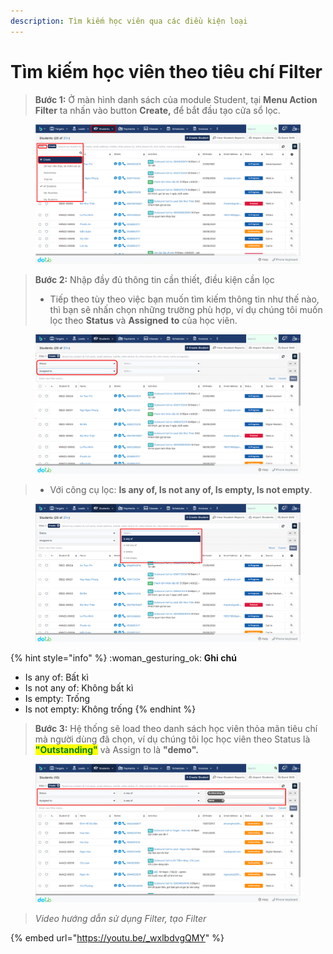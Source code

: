 ```yaml
---
description: Tìm kiếm học viên qua các điều kiện loại
---
```


# Tìm kiếm học viên theo tiêu chí Filter

> **Bước 1:** Ở màn hình danh sách của module Student, tại **Menu Action Filter** ta nhấn vào button **Create,** để bắt đầu tạo cửa sổ lọc.

<figure><img src="../../../.gitbook/assets/image (73).png" alt=""><figcaption></figcaption></figure>

> **Bước 2:** Nhập đầy đủ thông tin cần thiết, điều kiện cần lọc
>
> * Tiếp theo tùy theo việc bạn muốn tìm kiếm thông tin như thế nào, thì bạn sẽ nhấn chọn những trường phù hợp, ví dụ chúng tôi muốn lọc theo **Status** và **Assigned** **to** của học viên.&#x20;

<figure><img src="../../../.gitbook/assets/image (62) (2).png" alt=""><figcaption></figcaption></figure>

> * Với công cụ lọc: **Is any of, Is not any of, Is empty, Is not empty**.

<figure><img src="../../../.gitbook/assets/image (54) (2).png" alt=""><figcaption></figcaption></figure>

{% hint style="info" %}
:woman\_gesturing\_ok: **Ghi chú**&#x20;

* Is any of: Bất kì
* Is not any of: Không bất kì
* Is empty: Trống
* Is not empty: Không trống
{% endhint %}

> **Bước 3:** Hệ thống sẽ load theo danh sách học viên thỏa mãn tiêu chí mà người dùng đã chọn, ví dụ chúng tôi lọc học viên theo Status là <mark style="color:green;">**"Outstanding"**</mark> <mark style="color:green;"></mark><mark style="color:green;"></mark> và Assign to là **"demo".**

<figure><img src="../../../.gitbook/assets/image (74).png" alt=""><figcaption></figcaption></figure>

> _Video hướng dẫn sử dụng Filter, tạo Filter_

{% embed url="https://youtu.be/_wxlbdvgQMY" %}
